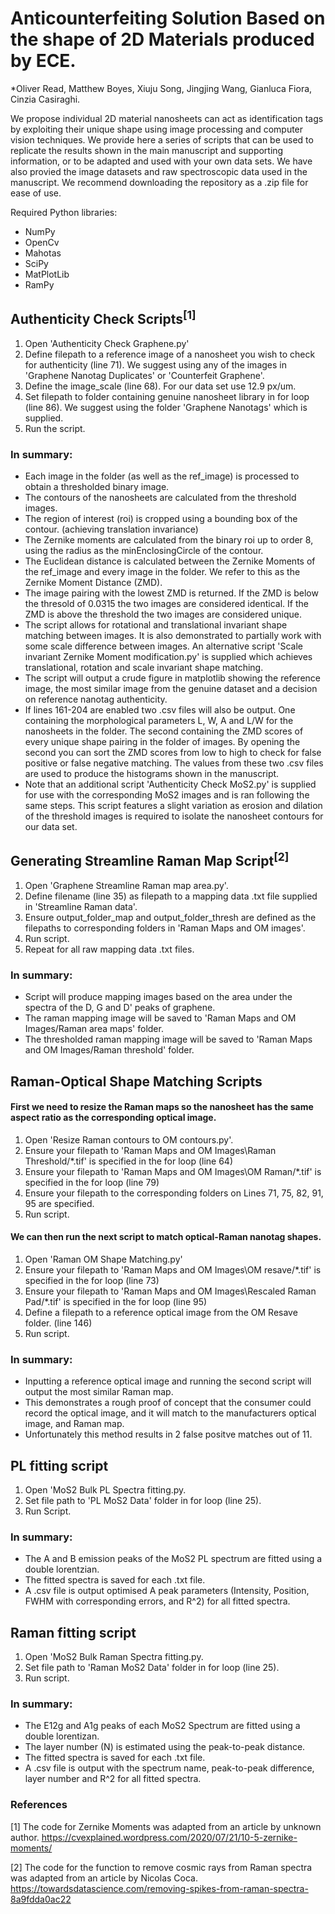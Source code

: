 # Anticounterfeiting Solution Based on the shape of 2D Materials produced by ECE.
*Oliver Read, Matthew Boyes, Xiuju Song, Jingjing Wang, Gianluca Fiora, Cinzia Casiraghi.

We propose individual 2D material nanosheets can act as identification tags by exploiting their unique shape using image processing and computer vision techniques. We provide here a series of scripts that can be used to replicate the results shown in the main manuscript and supporting information, or to be adapted and used with your own data sets. We have also provied the image datasets and raw spectroscopic data used in the manuscript. We recommend downloading the repository as a .zip file for ease of use.

Required Python libraries:
* NumPy
* OpenCv
* Mahotas
* SciPy
* MatPlotLib
* RamPy

## Authenticity Check Scripts<sup>[1]</sup>
1. Open 'Authenticity Check Graphene.py'
2. Define filepath to a reference image of a nanosheet you wish to check for authenticity (line 71). We suggest using any of the images in 'Graphene Nanotag Duplicates' or 'Counterfeit Graphene'.
3. Define the image_scale (line 68). For our data set use 12.9 px/um.
4. Set filepath to folder containing genuine nanosheet library in for loop (line 86). We suggest using the folder 'Graphene Nanotags' which is supplied.
5. Run the script.

### In summary:
* Each image in the folder (as well as the ref_image) is processed to obtain a thresholded binary image.
* The contours of the nanosheets are calculated from the threshold images.
* The region of interest (roi) is cropped using a bounding box of the contour. (achieving translation invariance)
* The Zernike moments are calculated from the binary roi up to order 8, using the radius as the minEnclosingCircle of the contour.
* The Euclidean distance is calculated between the Zernike Moments of the ref_image and every image in the folder. We refer to this as the Zernike Moment Distance (ZMD).
* The image pairing with the lowest ZMD is returned. If the ZMD is below the thresold of 0.0315 the two images are considered identical. If the ZMD is above the threshold the two images are considered unique.
* The script allows for rotational and translational invariant shape matching between images. It is also demonstrated to partially work with some scale difference between images. An alternative script 'Scale invariant Zernike Moment modification.py' is supplied which achieves translational, rotation and scale invariant shape matching.
* The script will output a crude figure in matplotlib showing the reference image, the most similar image from the genuine dataset and a decision on reference nanotag authenticity. 
* If lines 161-204 are enabled two .csv files will also be output. One containing the morphological parameters L, W, A and L/W for the nanosheets in the folder. The second containing the ZMD scores of every unique shape pairing in the folder of images. By opening the second you can sort the ZMD scores from low to high to check for false positive or false negative matching. The values from these two .csv files are used to produce the histograms shown in the manuscript.
* Note that an additional script 'Authenticity Check MoS2.py' is supplied for use with the corresponding MoS2 images and is ran following the same steps. This script features a slight variation as erosion and dilation of the threshold images is required to isolate the nanosheet contours for our data set.

## Generating Streamline Raman Map Script<sup>[2]</sup>
1. Open 'Graphene Streamline Raman map area.py'.
2. Define filename (line 35) as filepath to a mapping data .txt file supplied in 'Streamline Raman data'.
3. Ensure output_folder_map and output_folder_thresh are defined as the filepaths to corresponding  folders in 'Raman Maps and OM images'.
4. Run script.
5. Repeat for all raw mapping data .txt files.

### In summary:
* Script will produce mapping images based on the area under the spectra of the D, G and D' peaks of graphene.
* The raman mapping image will be saved to 'Raman Maps and OM Images/Raman area maps' folder.
* The thresholded raman mapping image will be saved to 'Raman Maps and OM Images/Raman threshold' folder.


## Raman-Optical Shape Matching Scripts
#### First we need to resize the Raman maps so the nanosheet has the same aspect ratio as the corresponding optical image.
1. Open 'Resize Raman contours to OM contours.py'.
2. Ensure your filepath to 'Raman Maps and OM Images\Raman Threshold/*.tif' is specified in the for loop (line 64)
3. Ensure your filepath to 'Raman Maps and OM Images\OM Raman/*.tif' is specified in the for loop (line 79)
4. Ensure your filepath to the corresponding folders on Lines 71, 75, 82, 91, 95 are specified.
5. Run script.

#### We can then run the next script to match optical-Raman nanotag shapes.
1. Open 'Raman OM Shape Matching.py'
2. Ensure your filepath to 'Raman Maps and OM Images\OM resave/*.tif' is specified in the for loop (line 73)
3. Ensure your filepath to 'Raman Maps and OM Images\Rescaled Raman Pad/*.tif' is specified in the for loop (line 95)
4. Define a filepath to a reference optical image from the OM Resave folder. (line 146)
5. Run script.

### In summary:
* Inputting a reference optical image and running the second script will output the most similar Raman map.
* This demonstrates a rough proof of concept that the consumer could record the optical image, and it will match to the manufacturers optical image, and Raman map.
* Unfortunately this method results in 2 false positve matches out of 11.

## PL fitting script
1. Open 'MoS2 Bulk PL Spectra fitting.py.
2. Set file path to 'PL MoS2 Data' folder in for loop (line 25).
3. Run Script.

### In summary:
* The A and B emission peaks of the MoS2 PL spectrum are fitted using a double lorentzian.
* The fitted spectra is saved for each .txt file.
* A .csv file is output optimised A peak parameters (Intensity, Position, FWHM with corresponding errors, and R^2) for all fitted spectra.

## Raman fitting script
1. Open 'MoS2 Bulk Raman Spectra fitting.py.
2. Set file path to 'Raman MoS2 Data' folder in for loop (line 25).
3. Run script.

### In summary:
* The E12g and A1g peaks of each MoS2 Spectrum are fitted using a double lorentizan. 
* The layer number (N) is estimated using the peak-to-peak distance.
* The fitted spectra is saved for each .txt file.
* A .csv file is output with the spectrum name, peak-to-peak difference, layer number and R^2 for all fitted spectra.



### References
[1] The code for Zernike Moments was adapted from an article by unknown author. https://cvexplained.wordpress.com/2020/07/21/10-5-zernike-moments/

[2] The code for the function to remove cosmic rays from Raman spectra  was adapted from an article by Nicolas Coca. https://towardsdatascience.com/removing-spikes-from-raman-spectra-8a9fdda0ac22 
